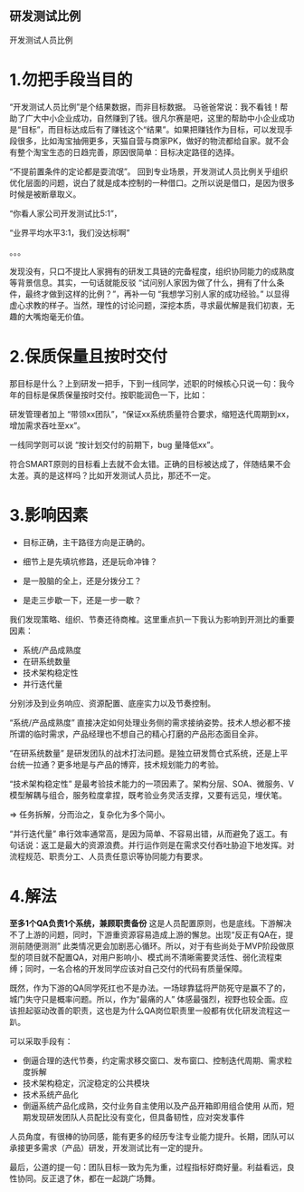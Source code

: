研发测试比例
---
开发测试人员比例

# ​1.勿把手段当目的
“开发测试人员比例”是个结果数据，而非目标数据。
马爸爸常说：我不看钱！帮助了广大中小企业成功，自然赚到了钱。很凡尔赛是吧，这里的帮助中小企业成功是“目标”，而目标达成后有了赚钱这个“结果”。如果把赚钱作为目标，可以发现手段很多，比如淘宝抽佣更多，天猫自营与商家PK，做好的物流都给自家。就不会有整个淘宝生态的日趋完善，原因很简单：目标决定路径的选择。

“不提前置条件的定论都是耍流氓”。
回到专业场景，开发测试人员比例关乎组织优化层面的问题，说白了就是成本控制的一种借口。之所以说是借口，是因为很多时候是被断章取义。

“你看人家公司开发测试比5:1”，

“业界平均水平3:1，我们没达标啊”


。。。

发现没有，只口不提比人家拥有的研发工具链的完备程度，组织协同能力的成熟度等背景信息。其实，一句话就能反驳 “试问别人家因为做了什么，拥有了什么条件，最终才做到这样的比例？”，再补一句 “我想学习别人家的成功经验。” 以显得虚心求教的样子。当然，理性的讨论问题，深挖本质，寻求最优解是我们初衷，无趣的大嘴炮毫无价值。


# 2.保质保量且按时交付
那目标是什么？上到研发一把手，下到一线同学，述职的时候核心只说一句：我今年的目标是保质保量按时交付。按职能润色一下，比如：

研发管理者加上 “带领xx团队”，“保证xx系统质量符合要求，缩短迭代周期到xx，增加需求吞吐至xx”。

一线同学则可以说 “按计划交付的前期下，bug 量降低xx”。

符合SMART原则的目标看上去就不会太错。正确的目标被达成了，伴随结果不会太差。真的是这样吗？比如开发测试人员比，那还不一定。


# 3.影响因素
+ 目标正确，主干路径方向是正确的。

+ 细节上是先填坑修路，还是玩命冲锋？

+ 是一股脑的全上，还是分拨分工？

+ 是走三步歇一下，还是一步一歇？


我们发现策略、组织、节奏还待商榷。这里重点扒一下我认为影响到开测比的重要因素：

+ 系统/产品成熟度
+ 在研系统数量
+ 技术架构稳定性
+ 并行迭代量

分别涉及到业务响应、资源配置、底座实力以及节奏控制。

“系统/产品成熟度” 
直接决定如何处理业务侧的需求接纳姿势。技术人想必都不接所谓的临时需求，产品经理也不想自己的精心打磨的产品形态面目全非。

“在研系统数量” 
是研发团队的战术打法问题。是独立研发筒仓式系统，还是上平台统一拉通？更多地是与产品的博弈，技术规划能力的考验。

“技术架构稳定性” 
是最考验技术能力的一项因素了。架构分层、SOA、微服务、V模型解耦与组合，服务粒度拿捏，既考验业务灵活支撑，又要有远见，埋伏笔。

=> 任务拆解，分而治之，复杂化为多个简小。

“并行迭代量” 
串行效率通常高，是因为简单、不容易出错，从而避免了返工。有句话说：返工是最大的资源浪费。并行运作则是在需求交付吞吐胁迫下地发挥。对流程规范、职责分工、人员责任意识等协同能力有要求。


# 4.解法

**至多1个QA负责1个系统，兼顾职责备份**
这是人员配置原则，也是底线。下游解决不了上游的问题，同时，下游重资源容易造成上游的懈怠。出现“反正有QA在，提测前随便测测” 此类情况更会加剧恶心循环。所以，对于有些尚处于MVP阶段做原型的项目就不配置QA，对用户影响小、模式尚不清晰需要灵活性、弱化流程束缚；同时，一名合格的开发同学应该对自己交付的代码有质量保障。

既然，作为下游的QA同学死扛也不是办法。一场球靠猛将严防死守是赢不了的，城门失守只是概率问题。所以，作为“最痛的人” 体感最强烈，视野也较全面。应该担起驱动改善的职责，这也是为什么QA岗位职责里一般都有优化研发流程这一趴。

可以采取手段有：

+ 倒逼合理的迭代节奏，约定需求移交窗口、发布窗口、控制迭代周期、需求粒度拆解
+ 技术架构稳定，沉淀稳定的公共模块
+ 技术系统产品化
+ 倒逼系统产品化成熟，交付业务自主使用以及产品开箱即用组合使用
从而，短期发现研发团队人员配比没有变化，但具备韧性，应对突发事件

人员角度，有很棒的协同感，能有更多的经历专注专业能力提升。长期，团队可以承接更多需求（产品）研发，开发测试比有一定的提升。


最后，公道的提一句：团队目标一致为先为重，过程指标好商好量。利益看远，良性协同。反正退了休，都在一起跳广场舞。

